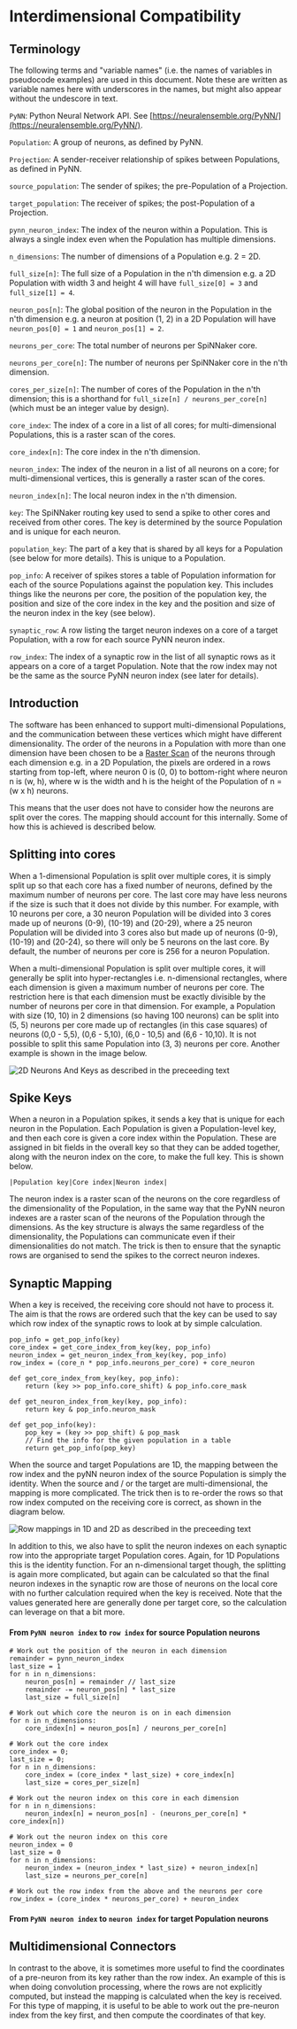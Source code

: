 Interdimensional Compatibility
==============================

Terminology
-----------
The following terms and "variable names" (i.e. the names of variables in
pseudocode examples) are used in this document.  Note these are written as
variable names here with underscores in the names, but might also appear without
the undescore in text.

`PyNN`: Python Neural Network API.  See
[https://neuralensemble.org/PyNN/](https://neuralensemble.org/PyNN/).

`Population`: A group of neurons, as defined by PyNN.

`Projection`: A sender-receiver relationship of spikes between Populations,
as defined in PyNN.

`source_population`: The sender of spikes; the pre-Population of a Projection.

`target_population`: The receiver of spikes; the post-Population of a
Projection.

`pynn_neuron_index`: The index of the neuron within a Population.  This
is always a single index even when the Population has multiple dimensions.

`n_dimensions`: The number of dimensions of a Population e.g. 2 = 2D.

`full_size[n]`: The full size of a Population in the n'th dimension e.g. a
2D Population with width 3 and height 4 will have `full_size[0] = 3` and
`full_size[1] = 4`.

`neuron_pos[n]`: The global position of the neuron in the Population in the
n'th dimension e.g. a neuron at position (1, 2) in a 2D Population will have
`neuron_pos[0] = 1` and `neuron_pos[1] = 2`.

`neurons_per_core`: The total number of neurons per SpiNNaker core.

`neurons_per_core[n]`: The number of neurons per SpiNNaker core in the n'th
dimension.

`cores_per_size[n]`: The number of cores of the Population in the n'th
dimension; this is a shorthand for `full_size[n] / neurons_per_core[n]`
(which must be an integer value by design).

`core_index`: The index of a core in a list of all cores; for multi-dimensional
Populations, this is a raster scan of the cores.

`core_index[n]`: The core index in the n'th dimension.

`neuron_index`: The index of the neuron in a list of all neurons on a core; for
multi-dimensional vertices, this is generally a raster scan of the cores.

`neuron_index[n]`: The local neuron index in the n'th dimension.

`key`: The SpiNNaker routing key used to send a spike to other cores and
received from other cores.  The key is determined by the source Population and
is unique for each neuron.

`population_key`: The part of a key that is shared by all keys for a
Population (see below for more details).  This is unique to a Population.

`pop_info`: A receiver of spikes stores a table of Population information for
each of the source Populations against the population key.  This includes things
like the neurons per core, the position of the population key, the position and
size of the core index in the key and the position and size of the neuron index
in the key (see below).

`synaptic_row`: A row listing the target neuron indexes on a core of a target
Population, with a row for each source PyNN neuron index.

`row_index`: The index of a synaptic row in the list of all synaptic rows as it
appears on a core of a target Population.  Note that the row index may not be
the same as the source PyNN neuron index (see later for details).

Introduction
------------
The software has been enhanced to support multi-dimensional Populations, and the
communication between these vertices which might have different dimensionality.
The order of the neurons in a Population with more than one dimension have been
chosen to be a [Raster Scan](https://en.wikipedia.org/wiki/Raster_scan) of the
neurons through each dimension e.g. in a 2D Population, the pixels are ordered
in a rows starting from top-left, where neuron 0 is (0, 0) to bottom-right where
neuron n is (w, h), where w is the width and h is the height of the Population
of n = (w x h) neurons.

This means that the user does not have to consider how the neurons are split
over the cores. The mapping should account for this internally.  Some of how
this is achieved is described below.

Splitting into cores
--------------------
When a 1-dimensional Population is split over multiple cores, it is simply split
up so that each core has a fixed number of neurons, defined by the maximum
number of neurons per core.  The last core may have less neurons if the size is
such that it does not divide by this number.  For example, with 10 neurons per
core, a 30 neuron Population will be divided into 3 cores made up of neurons
(0-9), (10-19) and (20-29), where a 25 neuron Population will be divided into 3
cores also but made up of neurons (0-9), (10-19) and (20-24), so there will only
be 5 neurons on the last core.  By default, the number of neurons per core is
256 for a neuron Population.

When a multi-dimensional Population is split over multiple cores, it will
generally be split into hyper-rectangles i.e. n-dimensional rectangles, where
each dimension is given a maximum number of neurons per core.  The restriction
here is that each dimension must be exactly divisible by the number of neurons
per core in that dimension.  For example, a Population with size (10, 10) in 2
dimensions (so having 100 neurons) can be split into (5, 5) neurons per core
made up of rectangles (in this case squares) of neurons (0,0 - 5,5),
(0,6 - 5,10), (6,0 - 10,5) and (6,6 - 10,10).  It is not possible to split this
same Population into (3, 3) neurons per core.  Another example is shown in the
image below.

![2D Neurons And Keys as described in the preceeding text](2DNeuronsAndKeys.png "2D Neurons and Keys")

Spike Keys
----------
When a neuron in a Population spikes, it sends a key that is unique for each
neuron in the Population.  Each Population is given a Population-level
key, and then each core is given a core index within the Population.  These
are assigned in bit fields in the overall key so that they can be added
together, along with the neuron index on the core, to make the full key.
This is shown below.

`|Population key|Core index|Neuron index|`

The neuron index is a raster scan of the neurons on the core regardless of the
dimensionality of the Population, in the same way that the PyNN neuron indexes
are a raster scan of the neurons of the Population through the
dimensions.  As the key structure is always the same regardless of the
dimensionality, the Populations can communicate even if their dimensionalities
do not match.  The trick is then to ensure that the synaptic rows are
organised to send the spikes to the correct neuron indexes.

Synaptic Mapping
----------------
When a key is received, the receiving core should not have to process it. The
aim is that the rows are ordered such that the key can be used to say which row
index of the synaptic rows to look at by simple calculation.

```
pop_info = get_pop_info(key)
core_index = get_core_index_from_key(key, pop_info)
neuron_index = get_neuron_index_from_key(key, pop_info)
row_index = (core_n * pop_info.neurons_per_core) + core_neuron

def get_core_index_from_key(key, pop_info):
    return (key >> pop_info.core_shift) & pop_info.core_mask

def get_neuron_index_from_key(key, pop_info):
    return key & pop_info.neuron_mask

def get_pop_info(key):
    pop_key = (key >> pop_shift) & pop_mask
    // Find the info for the given population in a table
    return get_pop_info(pop_key)
```

When the source and target Populations are 1D, the mapping between the row
index and the pyNN neuron index of the source Population is simply the
identity. When the source and / or the target are multi-dimensional, the mapping
is more complicated.  The trick then is to re-order the rows so that row index
computed on the receiving core is correct, as shown in the diagram below.

![Row mappings in 1D and 2D as described in the preceeding text](RowsIn1DAnd2D.png "Rows in 1D and 2D")

In addition to this, we also have to split the neuron indexes on each synaptic
row into the appropriate target Population cores.  Again, for 1D Populations
this is the identity function.  For an n-dimensional target though, the
splitting is again more complicated, but again can be calculated so that the
final neuron indexes in the synaptic row are those of neurons on the local core
with no further calculation required when the key is received.  Note that the
values generated here are generally done per target core, so the calculation can
leverage on that a bit more.

#### From `PyNN neuron index` to `row index` for source Population neurons

```
# Work out the position of the neuron in each dimension
remainder = pynn_neuron_index
last_size = 1
for n in n_dimensions:
    neuron_pos[n] = remainder // last_size
    remainder -= neuron_pos[n] * last_size
    last_size = full_size[n]

# Work out which core the neuron is on in each dimension
for n in n_dimensions:
    core_index[n] = neuron_pos[n] / neurons_per_core[n]

# Work out the core index
core_index = 0;
last_size = 0;
for n in n_dimensions:
    core_index = (core_index * last_size) + core_index[n]
    last_size = cores_per_size[n]

# Work out the neuron index on this core in each dimension
for n in n_dimensions:
    neuron_index[n] = neuron_pos[n] - (neurons_per_core[n] * core_index[n])

# Work out the neuron index on this core
neuron_index = 0
last_size = 0
for n in n_dimensions:
    neuron_index = (neuron_index * last_size) + neuron_index[n]
    last_size = neurons_per_core[n]

# Work out the row index from the above and the neurons per core
row_index = (core_index * neurons_per_core) + neuron_index
```

#### From `PyNN neuron index` to `neuron index` for target Population neurons


Multidimensional Connectors
---------------------------
In contrast to the above, it is sometimes more useful to find the coordinates
of a pre-neuron from its key rather than the row index.  An example of this
is when doing convolution processing, where the rows are not explicitly
computed, but instead the mapping is calculated when the key is received.  For
this type of mapping, it is useful to be able to work out the pre-neuron index
from the key first, and then compute the coordinates of that key.
